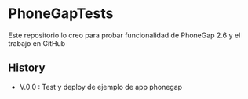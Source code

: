 PhoneGapTests
=============

Este repositorio lo creo para probar funcionalidad de PhoneGap 2.6 y el trabajo en GitHub

History
-------



* V.0.0 : Test y deploy de ejemplo de app phonegap